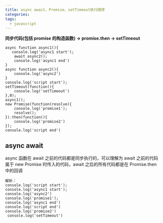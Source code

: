 ```yaml
---
title: async await、Promise、setTimeout执行顺序
categories:
tags:
  - javascript
---
```


**同步代码(包括 promise 的构造函数) -> promise.then -> setTimeout**

```
async function async1(){
   console.log('async1 start');
    await async2();
    console.log('async1 end')
}
async function async2(){
    console.log('async2')
}
console.log('script start');
setTimeout(function(){
    console.log('setTimeout')
},0);
async1();
new Promise(function(resolve){
    console.log('promise1');
    resolve();
}).then(function(){
    console.log('promise2')
});
console.log('script end')
```

## async await

async 函数在 await 之前的代码都是同步执行的，可以理解为 await 之前的代码属于 new Promise 时传入的代码，await 之后的所有代码都是在 Promise.then 中的回调

```
解析：
console.log('script start');
console.log('async1 start');
console.log('async2')
console.log('promise1');
console.log('async1 end')
console.log('script end')
console.log('promise2')
 console.log('setTimeout')

```
